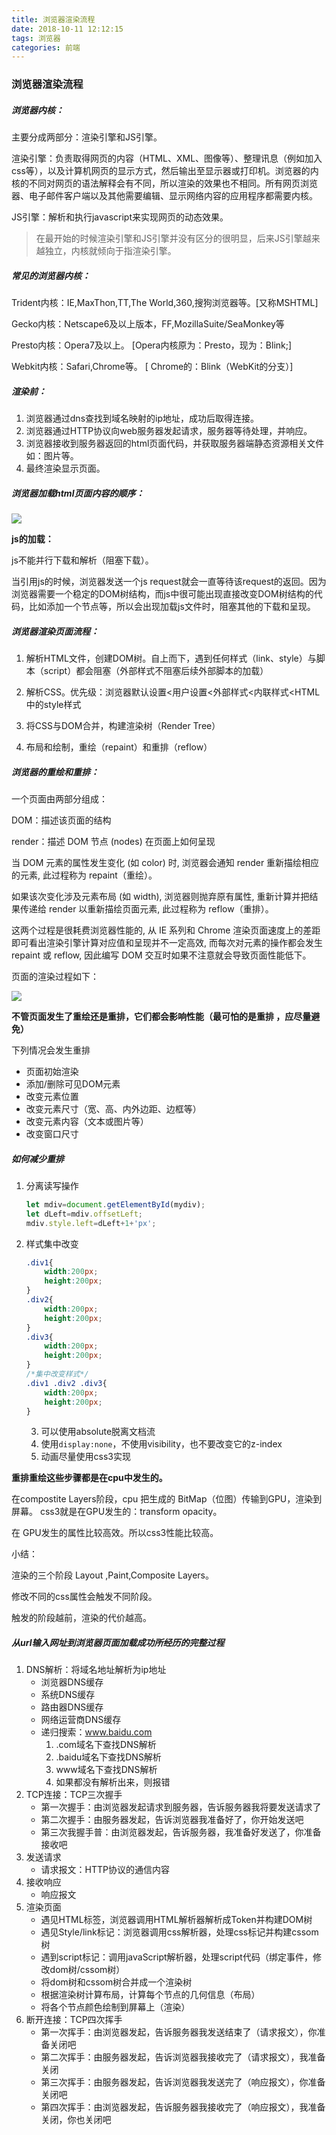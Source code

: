 ```yaml
---
title: 浏览器渲染流程
date: 2018-10-11 12:12:15
tags: 浏览器
categories: 前端
---
```


### 浏览器渲染流程

##### 浏览器内核：

主要分成两部分：渲染引擎和JS引擎。

渲染引擎：负责取得网页的内容（HTML、XML、图像等）、整理讯息（例如加入css等），以及计算机网页的显示方式，然后输出至显示器或打印机。浏览器的内核的不同对网页的语法解释会有不同，所以渲染的效果也不相同。所有网页浏览器、电子邮件客户端以及其他需要编辑、显示网络内容的应用程序都需要内核。

JS引擎：解析和执行javascript来实现网页的动态效果。

> 在最开始的时候渲染引擎和JS引擎并没有区分的很明显，后来JS引擎越来越独立，内核就倾向于指渲染引擎。

##### 常见的浏览器内核：

Trident内核：IE,MaxThon,TT,The World,360,搜狗浏览器等。[又称MSHTML]

Gecko内核：Netscape6及以上版本，FF,MozillaSuite/SeaMonkey等

Presto内核：Opera7及以上。 [Opera内核原为：Presto，现为：Blink;]

Webkit内核：Safari,Chrome等。 [ Chrome的：Blink（WebKit的分支）]

##### 渲染前：

1. 浏览器通过dns查找到域名映射的ip地址，成功后取得连接。
2. 浏览器通过HTTP协议向web服务器发起请求，服务器等待处理，并响应。
3. 浏览器接收到服务器返回的html页面代码，并获取服务器端静态资源相关文件如：图片等。
4. 最终渲染显示页面。

##### 浏览器加载html页面内容的顺序：

![](浏览器渲染流程/5aa1c0da40be870480eef4f2f8b77931.png)

**js的加载：**

js不能并行下载和解析（阻塞下载）。

当引用js的时候，浏览器发送一个js request就会一直等待该request的返回。因为浏览器需要一个稳定的DOM树结构，而js中很可能出现直接改变DOM树结构的代码，比如添加一个节点等，所以会出现加载js文件时，阻塞其他的下载和呈现。

##### 浏览器渲染页面流程：

1. 解析HTML文件，创建DOM树。自上而下，遇到任何样式（link、style）与脚本（script）都会阻塞（外部样式不阻塞后续外部脚本的加载）

2. 解析CSS。优先级：浏览器默认设置<用户设置<外部样式<内联样式<HTML中的style样式

3. 将CSS与DOM合并，构建渲染树（Render Tree）

4. 布局和绘制，重绘（repaint）和重排（reflow）

##### 浏览器的重绘和重排：

一个页面由两部分组成：

DOM：描述该页面的结构

render：描述 DOM 节点 (nodes) 在页面上如何呈现

当 DOM 元素的属性发生变化 (如 color) 时, 浏览器会通知 render 重新描绘相应的元素, 此过程称为 repaint（重绘）。

如果该次变化涉及元素布局 (如 width), 浏览器则抛弃原有属性, 重新计算并把结果传递给 render 以重新描绘页面元素, 此过程称为 reflow（重排）。

这两个过程是很耗费浏览器性能的, 从 IE 系列和 Chrome 渲染页面速度上的差距即可看出渲染引擎计算对应值和呈现并不一定高效, 而每次对元素的操作都会发生 repaint 或 reflow, 因此编写 DOM 交互时如果不注意就会导致页面性能低下。

页面的渲染过程如下：

![](浏览器渲染流程/f339212b403299f1802345e04edc3c3e.png)

**不管页面发生了重绘还是重排，它们都会影响性能（最可怕的是重排 ，应尽量避免）**

下列情况会发生重排

- 页面初始渲染
- 添加/删除可见DOM元素
- 改变元素位置
- 改变元素尺寸（宽、高、内外边距、边框等）
- 改变元素内容（文本或图片等）
- 改变窗口尺寸

##### 如何减少重排

1. 分离读写操作

   ```javascript
   let mdiv=document.getElementById(mydiv);
   let dLeft=mdiv.offsetLeft;
   mdiv.style.left=dLeft+1+'px';
   ```


2. 样式集中改变

   ```css
   .div1{
       width:200px;
       height:200px;
   }
   .div2{
       width:200px;
       height:200px;
   }
   .div3{
       width:200px;
       height:200px;
   }
   /*集中改变样式*/
   .div1 .div2 .div3{
       width:200px;
       height:200px;
   }
   ```

   3. 可以使用absolute脱离文档流
   4. 使用`display:none`，不使用visibility，也不要改变它的z-index
   5. 动画尽量使用css3实现

**重排重绘这些步骤都是在cpu中发生的。**

在compostite Layers阶段，cpu 把生成的 BitMap（位图）传输到GPU，渲染到屏幕。 css3就是在GPU发生的：transform  opacity。

在 GPU发生的属性比较高效。所以css3性能比较高。

小结：

渲染的三个阶段 Layout ,Paint,Composite Layers。

修改不同的css属性会触发不同阶段。

触发的阶段越前，渲染的代价越高。

##### 从url输入网址到浏览器页面加载成功所经历的完整过程

1. DNS解析：将域名地址解析为ip地址
   - 浏览器DNS缓存
   - 系统DNS缓存
   - 路由器DNS缓存
   - 网络运营商DNS缓存
   - 递归搜索：www.baidu.com
     1. .com域名下查找DNS解析
     2. .baidu域名下查找DNS解析
     3. www域名下查找DNS解析
     4. 如果都没有解析出来，则报错
2. TCP连接：TCP三次握手
   - 第一次握手：由浏览器发起请求到服务器，告诉服务器我将要发送请求了
   - 第二次握手：由服务器发起，告诉浏览器我准备好了，你开始发送吧
   - 第三次我握手普：由浏览器发起，告诉服务器，我准备好发送了，你准备接收吧
3. 发送请求
   - 请求报文：HTTP协议的通信内容
4. 接收响应
   - 响应报文
5. 渲染页面
   - 遇见HTML标签，浏览器调用HTML解析器解析成Token并构建DOM树
   - 遇见Style/link标记：浏览器调用css解析器，处理css标记并构建cssom树
   - 遇到script标记：调用javaScript解析器，处理script代码（绑定事件，修改dom树/cssom树）
   - 将dom树和cssom树合并成一个渲染树
   - 根据渲染树计算布局，计算每个节点的几何信息（布局）
   - 将各个节点颜色绘制到屏幕上（渲染）
6. 断开连接：TCP四次挥手
   - 第一次挥手：由浏览器发起，告诉服务器我发送结束了（请求报文），你准备关闭吧
   - 第二次挥手：由服务器发起，告诉浏览器我接收完了（请求报文），我准备关闭
   - 第三次挥手：由服务器发起，告诉浏览器我发送完了（响应报文），你准备关闭吧
   - 第四次挥手：由浏览器发起，告诉服务器我接收完了（响应报文），我准备关闭，你也关闭吧